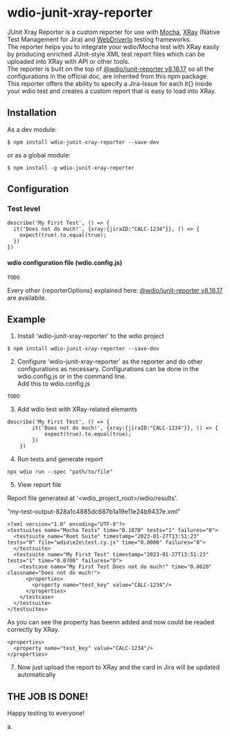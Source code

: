 # wdio-junit-xray-reporter

JUnit Xray Reporter is a custom reporter for use with [Mocha](https://mochajs.org/), [XRay](https://www.getxray.app/) (Native Test Management for Jira) and [WebDriverIo](https://webdriver.io/) testing frameworks.  
The reporter helps you to integrate your wdio/Mocha test with XRay easily by producing enriched JUnit-style XML test report files which can be uploaded into XRay with API or other tools.  
The reporter is built on the top of [@wdio/junit-reporter v8.16.17](https://www.npmjs.com/package/@wdio/junit-reporter) so all the configurations in the official doc, are inherited from this npm package.  
This reporter offers the ability to specify a Jira-Issue for each it{} inside your wdio test and creates a custom report that is easy to load into XRay.

## Installation

As a dev module:

```shell
$ npm install wdio-junit-xray-reporter --save-dev
```

or as a global module:

```shell
$ npm install -g wdio-junit-xray-reporter
```

## Configuration

### Test level

```shell
describe('My First Test', () => {
  it('Does not do much!', {xray:{jiraID:"CALC-1234"}}, () => {
    expect(true).to.equal(true);
  })
})
```

#### wdio configuration file (wdio.config.js)

```shell
TODO

```

Every other {reporterOptions} explained here: [@wdio/junit-reporter v8.16.17](https://www.npmjs.com/package/@wdio/junit-reporter) are availabile.

## Example

1. Install 'wdio-junit-xray-reporter' to the wdio project

```shell
$ npm install wdio-junit-xray-reporter --save-dev
```

2. Configure 'wdio-junit-xray-reporter' as the reporter and do other configurations as necessary. Configurations can be done in the wdio.config.js or in the command line.  
   Add this to wdio.config.js

```shell
TODO

```

3. Add wdio test with XRay-related elements

```shell
describe('My First Test', () => {
        it('Does not do much!', {xray:{jiraID:"CALC-1234"}}, () => {
            expect(true).to.equal(true);
        })
    })
```

4. Run tests and generate report

```shell
npx wdio run --spec "path/to/file"
```

5. View report file

Report file generated at '<wdio_project_root>/wdio/results'.

"my-test-output-828a1c4885dc687b1a19e11e24b9437e.xml"

```shell
<?xml version="1.0" encoding="UTF-8"?>
<testsuites name="Mocha Tests" time="0.1070" tests="1" failures="0">
  <testsuite name="Root Suite" timestamp="2023-01-27T13:51:23" tests="0" file="wdio\e2e\test.cy.js" time="0.0000" failures="0">
  </testsuite>
  <testsuite name="My First Test" timestamp="2023-01-27T13:51:23" tests="1" time="0.0700" failures="0">
    <testcase name="My First Test Does not do much!" time="0.0820" classname="Does not do much!">
      <properties>
        <property name="test_key" value="CALC-1234"/>
      </properties>
    </testcase>
  </testsuite>
</testsuites>
```

As you can see the property has beenn added and now could be readed correctly by XRay.

```shell
<properties>
  <property name="test_key" value="CALC-1234"/>
</properties>
```

7. Now just upload the report to XRay and the card in Jira will be updated automatically

## THE JOB IS DONE!

Happy testing to everyone!

a.

